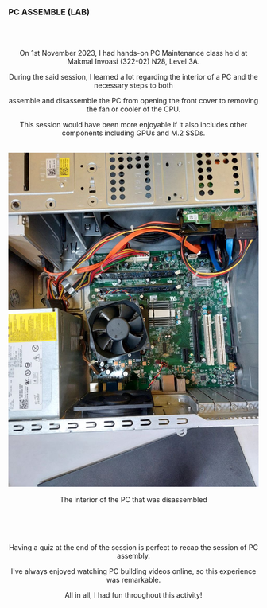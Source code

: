 ### PC ASSEMBLE (LAB)

<html>
  <div align="center">
    <br><br>
    <p>On 1st November 2023, I had hands-on PC Maintenance class held at Makmal Invoasi (322-02) N28, Level 3A.</p>
    <p>During the said session, I learned a lot regarding the interior of a PC and the necessary steps to both</p>
    <p>assemble and disassemble the PC from opening the front cover to removing the fan or cooler of the CPU.</p>
    <p>This session would have been more enjoyable if it also includes other components including GPUs and M.2 SSDs.</p>
    <br>
    <img src="PCAssemble.jpg" alt="The interior of the PC that was disassembled"/>
    <p>The interior of the PC that was disassembled</p>
    <br><br><br>
    <p>Having a quiz at the end of the session is perfect to recap the session of PC assembly.</p>
    <p>I've always enjoyed watching PC building videos online, so this experience was remarkable.</p>
    <p>All in all, I had fun throughout this activity!</p>
  </div>
</html>
